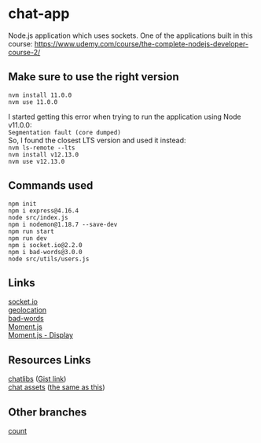 # chat-app
Node.js application which uses sockets. One of the applications built in this course: https://www.udemy.com/course/the-complete-nodejs-developer-course-2/  

## Make sure to use the right version

<code>nvm install 11.0.0</code>  
<code>nvm use 11.0.0</code>  

I started getting this error when trying to run the application using Node v11.0.0:  
<code>Segmentation fault (core dumped)</code>  
So, I found the closest LTS version and used it instead:  
<code>nvm ls-remote --lts</code>  
<code>nvm install v12.13.0</code>  
<code>nvm use v12.13.0</code>  

## Commands used
```
npm init
npm i express@4.16.4
node src/index.js
npm i nodemon@1.18.7 --save-dev
npm run start
npm run dev
npm i socket.io@2.2.0
npm i bad-words@3.0.0
node src/utils/users.js
```

## Links

[socket.io](https://socket.io/)  
[geolocation](https://developer.mozilla.org/en-US/docs/Web/API/Geolocation_API)  
[bad-words](https://www.npmjs.com/package/bad-words)  
[Moment.js](https://momentjs.com/)  
[Moment.js - Display](https://momentjs.com/docs/#/displaying/)  

## Resources Links

[chatlibs](http://links.mead.io/chatlibs) ([Gist link](https://gist.github.com/andrewjmead/3e3e310aea27f10f7f1ce506b39dfcbe))  
[chat assets](http://links.mead.io/chatassets) ([the same as this](https://files.mead.io/35188b9dfb61))  

## Other branches

[count](https://github.com/brunosantanati/chat-app/tree/count)  